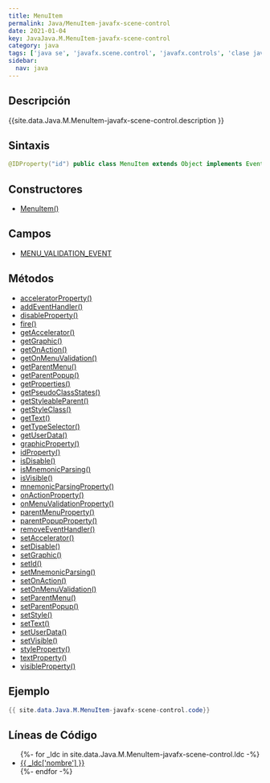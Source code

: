 ```yaml
---
title: MenuItem
permalink: Java/MenuItem-javafx-scene-control
date: 2021-01-04
key: JavaJava.M.MenuItem-javafx-scene-control
category: java
tags: ['java se', 'javafx.scene.control', 'javafx.controls', 'clase java', 'JavaFX 2.0']
sidebar: 
  nav: java
---
```


## Descripción
{{site.data.Java.M.MenuItem-javafx-scene-control.description }}

## Sintaxis
~~~java
@IDProperty("id") public class MenuItem extends Object implements EventTarget, Styleable
~~~

## Constructores
* [MenuItem()](/Java/MenuItem-javafx-scene-control/MenuItem/)

## Campos
* [MENU_VALIDATION_EVENT](/Java/MenuItem-javafx-scene-control/MENU_VALIDATION_EVENT)

## Métodos
* [acceleratorProperty()](/Java/MenuItem-javafx-scene-control/acceleratorProperty)
* [addEventHandler()](/Java/MenuItem-javafx-scene-control/addEventHandler)
* [disableProperty()](/Java/MenuItem-javafx-scene-control/disableProperty)
* [fire()](/Java/MenuItem-javafx-scene-control/fire)
* [getAccelerator()](/Java/MenuItem-javafx-scene-control/getAccelerator)
* [getGraphic()](/Java/MenuItem-javafx-scene-control/getGraphic)
* [getOnAction()](/Java/MenuItem-javafx-scene-control/getOnAction)
* [getOnMenuValidation()](/Java/MenuItem-javafx-scene-control/getOnMenuValidation)
* [getParentMenu()](/Java/MenuItem-javafx-scene-control/getParentMenu)
* [getParentPopup()](/Java/MenuItem-javafx-scene-control/getParentPopup)
* [getProperties()](/Java/MenuItem-javafx-scene-control/getProperties)
* [getPseudoClassStates()](/Java/MenuItem-javafx-scene-control/getPseudoClassStates)
* [getStyleableParent()](/Java/MenuItem-javafx-scene-control/getStyleableParent)
* [getStyleClass()](/Java/MenuItem-javafx-scene-control/getStyleClass)
* [getText()](/Java/MenuItem-javafx-scene-control/getText)
* [getTypeSelector()](/Java/MenuItem-javafx-scene-control/getTypeSelector)
* [getUserData()](/Java/MenuItem-javafx-scene-control/getUserData)
* [graphicProperty()](/Java/MenuItem-javafx-scene-control/graphicProperty)
* [idProperty()](/Java/MenuItem-javafx-scene-control/idProperty)
* [isDisable()](/Java/MenuItem-javafx-scene-control/isDisable)
* [isMnemonicParsing()](/Java/MenuItem-javafx-scene-control/isMnemonicParsing)
* [isVisible()](/Java/MenuItem-javafx-scene-control/isVisible)
* [mnemonicParsingProperty()](/Java/MenuItem-javafx-scene-control/mnemonicParsingProperty)
* [onActionProperty()](/Java/MenuItem-javafx-scene-control/onActionProperty)
* [onMenuValidationProperty()](/Java/MenuItem-javafx-scene-control/onMenuValidationProperty)
* [parentMenuProperty()](/Java/MenuItem-javafx-scene-control/parentMenuProperty)
* [parentPopupProperty()](/Java/MenuItem-javafx-scene-control/parentPopupProperty)
* [removeEventHandler()](/Java/MenuItem-javafx-scene-control/removeEventHandler)
* [setAccelerator()](/Java/MenuItem-javafx-scene-control/setAccelerator)
* [setDisable()](/Java/MenuItem-javafx-scene-control/setDisable)
* [setGraphic()](/Java/MenuItem-javafx-scene-control/setGraphic)
* [setId()](/Java/MenuItem-javafx-scene-control/setId)
* [setMnemonicParsing()](/Java/MenuItem-javafx-scene-control/setMnemonicParsing)
* [setOnAction()](/Java/MenuItem-javafx-scene-control/setOnAction)
* [setOnMenuValidation()](/Java/MenuItem-javafx-scene-control/setOnMenuValidation)
* [setParentMenu()](/Java/MenuItem-javafx-scene-control/setParentMenu)
* [setParentPopup()](/Java/MenuItem-javafx-scene-control/setParentPopup)
* [setStyle()](/Java/MenuItem-javafx-scene-control/setStyle)
* [setText()](/Java/MenuItem-javafx-scene-control/setText)
* [setUserData()](/Java/MenuItem-javafx-scene-control/setUserData)
* [setVisible()](/Java/MenuItem-javafx-scene-control/setVisible)
* [styleProperty()](/Java/MenuItem-javafx-scene-control/styleProperty)
* [textProperty()](/Java/MenuItem-javafx-scene-control/textProperty)
* [visibleProperty()](/Java/MenuItem-javafx-scene-control/visibleProperty)

## Ejemplo
~~~java
{{ site.data.Java.M.MenuItem-javafx-scene-control.code}}
~~~

## Líneas de Código
<ul>
{%- for _ldc in site.data.Java.M.MenuItem-javafx-scene-control.ldc -%}
   <li>
       <a href="{{_ldc['url'] }}">{{ _ldc['nombre'] }}</a>
   </li>
{%- endfor -%}
</ul>
